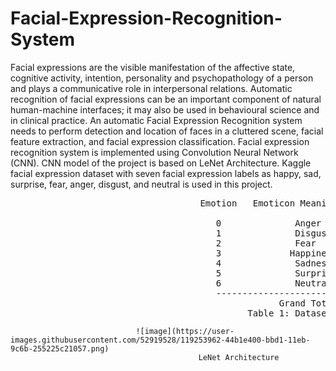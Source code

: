 # Facial-Expression-Recognition-System

Facial expressions are the visible manifestation of the affective state, cognitive activity, intention, personality and psychopathology of a person and plays a communicative role in interpersonal relations. Automatic recognition of facial expressions can be an important component of natural human-machine interfaces; it may also be used in behavioural science and in clinical practice. An automatic Facial Expression Recognition system needs to perform detection and location of faces in a cluttered scene, facial feature extraction, and facial expression classification. Facial expression recognition system is implemented using Convolution Neural Network (CNN). CNN model of the project is based on LeNet Architecture. Kaggle facial expression dataset with seven facial expression labels as happy, sad, surprise, fear, anger, disgust, and neutral is used in this project.
<pre>
                                    Emotion   Emoticon Meaning	  Count of emotion<br /> 
                                       0	          Anger	                  4953 
                                       1	          Disgust	          547
                                       2	          Fear	                  5121
                                       3          	 Happiness	          8989
                                       4	          Sadness	          6077
                                       5	          Surprise	          4002
                                       6	          Neutral	          6198 
                                       ----------------------------------------------        
                                                   Grand Total	          35887
                                             Table 1: Dataset Distribution
</pre>
                                ![image](https://user-images.githubusercontent.com/52919528/119253962-44b1e400-bbd1-11eb-9c6b-255225c21057.png)
                                              LeNet Architecture
